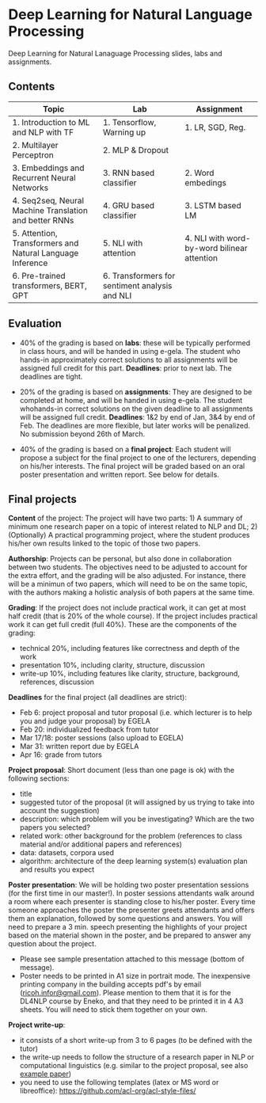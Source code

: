 # Deep Learning for Natural Language Processing

Deep Learning for Natural Lanaguage Processing slides, labs and assignments.

## Contents

| Topic                                                     | Lab                                            | Assignment                                  |
| --------------------------------------------------------- | ---------------------------------------------- | ------------------------------------------- |
| 1. Introduction to ML and NLP with TF                     | 1. Tensorflow, Warning up                      | 1. LR, SGD, Reg.                            |
| 2. Multilayer Perceptron                                  | 2. MLP & Dropout                               |                                             |
| 3. Embeddings and Recurrent Neural Networks               | 3. RNN based classifier                        | 2. Word embedings                           |
| 4. Seq2seq, Neural Machine Translation and better RNNs    | 4. GRU based classifier                        | 3. LSTM based LM                            |
| 5. Attention, Transformers and Natural Language Inference | 5. NLI with attention                          | 4. NLI with word-by-word bilinear attention |
| 6. Pre-trained transformers, BERT, GPT                    | 6. Transformers for sentiment analysis and NLI |                                             |

## Evaluation

- 40% of the grading is based on **labs**: these will be typically performed in class hours, and will be handed in using e-gela. The student who hands-in approximately correct solutions to all assignments will be assigned full credit for this part. **Deadlines**: prior to next lab. The deadlines are tight.

- 20% of the grading is based on **assignments**: They are designed to be completed at home, and will be handed in using e-gela. The student whohands-in correct solutions on the given deadline to all assignments will be assigned full credit. **Deadlines**: 1&2 by end of Jan, 3&4 by end of Feb. The deadlines are more flexible, but later works will be penalized. No submission beyond 26th of March.

- 40% of the grading is based on a **final project**: Each student will propose a subject for the final project to one of the lecturers, depending on his/her interests. The final project will be graded based on an oral poster presentation and written report. See below for details.

## Final projects

**Content** of the project: The project will have two parts: 1) A summary of minimum one research paper on a topic of interest related to NLP and DL; 2) (Optionally) A practical programming project, where the student produces his/her own results linked to the topic of those two papers.

**Authorship**: Projects can be personal, but also done in collaboration between two students. The objectives need to be adjusted to account for the extra effort, and the grading will be also adjusted. For instance, there will be a minimun of two papers, which will need to be on the same topic, with the authors making a holistic analysis of both papers at the same time.

**Grading**: If the project does not include practical work, it can get at most half credit (that is 20% of the whole course). If the project includes practical work it can get full credit (full 40%). These are the components of the grading:

- technical 20%, including features like correctness and depth of the work
- presentation 10%, including clarity, structure, discussion
- write-up 10%, including features like clarity, structure, background, references, discussion

**Deadlines** for the final project (all deadlines are strict):

- Feb 6: project proposal and tutor proposal (i.e. which lecturer is to help you and judge your proposal) by EGELA
- Feb 20: individualized feedback from tutor
- Mar 17/18: poster sessions (also upload to EGELA)
- Mar 31: written report due by EGELA
- Apr 16: grade from tutors

**Project proposal**: Short document (less than one page is ok) with the following sections:

- title
- suggested tutor of the proposal (it will assigned by us trying to take into account the suggestion)
- description: which problem will you be investigating? Which are the two papers you selected?
- related work: other background for the problem (references to class material and/or additional papers and references)
- data: datasets, corpora used
- algorithm: architecture of the deep learning system(s)
  evaluation plan and results you expect

**Poster presentation**: We will be holding two poster presentation sessions (for the first time in our master!). In poster sessions attendants walk around a room where each presenter is standing close to his/her poster. Every time someone approaches the poster the presenter greets attendants and offers them an explanation, followed by some questions and answers. You will need to prepare a 3 min. speech presenting the highlights of your project based on the material shown in the poster, and be prepared to answer any question about the project.

- Please see sample presentation attached to this message (bottom of message).
- Poster needs to be printed in A1 size in portrait mode. The inexpensive printing company in the building accepts pdf's by email (ricoh.infor@gmail.com). Please mention to them that it is for the DL4NLP course by Eneko, and that they need to be printed it in 4 A3 sheets. You will need to stick them together on your own.

**Project write-up**:

- it consists of a short write-up from 3 to 6 pages (to be defined with the tutor)
- the write-up needs to follow the structure of a research paper in NLP or computational linguistics (e.g. similar to the project proposal, see also [example paper](https://aclanthology.org/K18-1017/))
- you need to use the following templates (latex or MS word or libreoffice): https://github.com/acl-org/acl-style-files/
